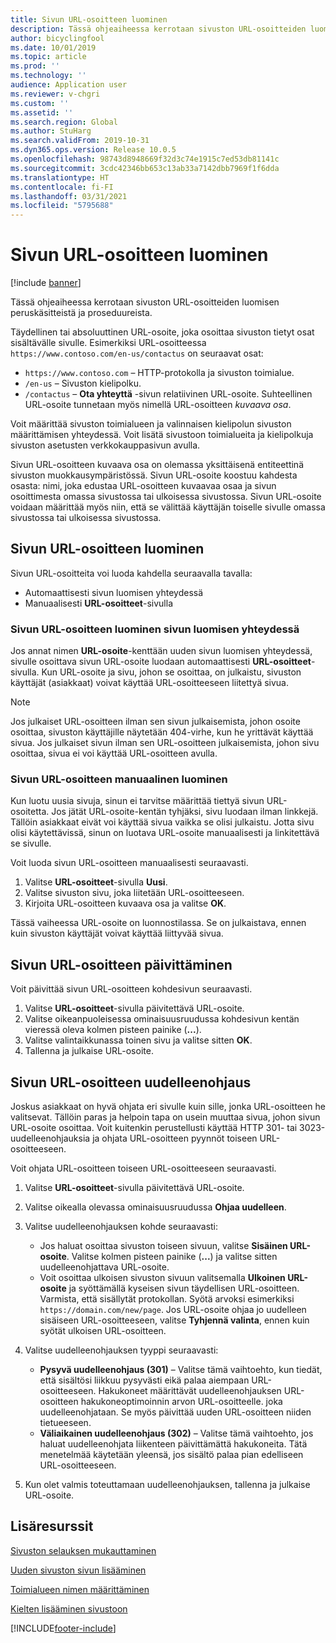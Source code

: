 ```yaml
---
title: Sivun URL-osoitteen luominen
description: Tässä ohjeaiheessa kerrotaan sivuston URL-osoitteiden luomisen peruskäsitteistä ja proseduureista.
author: bicyclingfool
ms.date: 10/01/2019
ms.topic: article
ms.prod: ''
ms.technology: ''
audience: Application user
ms.reviewer: v-chgri
ms.custom: ''
ms.assetid: ''
ms.search.region: Global
ms.author: StuHarg
ms.search.validFrom: 2019-10-31
ms.dyn365.ops.version: Release 10.0.5
ms.openlocfilehash: 98743d8948669f32d3c74e1915c7ed53db81141c
ms.sourcegitcommit: 3cdc42346bb653c13ab33a7142dbb7969f1f6dda
ms.translationtype: HT
ms.contentlocale: fi-FI
ms.lasthandoff: 03/31/2021
ms.locfileid: "5795688"
---
```

# <a name="create-a-page-url"></a>Sivun URL-osoitteen luominen

[!include [banner](includes/banner.md)]

Tässä ohjeaiheessa kerrotaan sivuston URL-osoitteiden luomisen peruskäsitteistä ja proseduureista.

Täydellinen tai absoluuttinen URL-osoite, joka osoittaa sivuston tietyt osat sisältävälle sivulle. Esimerkiksi URL-osoitteessa `https://www.contoso.com/en-us/contactus` on seuraavat osat:

- `https://www.contoso.com` – HTTP-protokolla ja sivuston toimialue.
- `/en-us` – Sivuston kielipolku.
- `/contactus` – **Ota yhteyttä** -sivun relatiivinen URL-osoite. Suhteellinen URL-osoite tunnetaan myös nimellä URL-osoitteen *kuvaava osa*.

Voit määrittää sivuston toimialueen ja valinnaisen kielipolun sivuston määrittämisen yhteydessä. Voit lisätä sivustoon toimialueita ja kielipolkuja sivuston asetusten verkkokauppasivun avulla.

Sivun URL-osoitteen kuvaava osa on olemassa yksittäisenä entiteettinä sivuston muokkausympäristössä. Sivun URL-osoite koostuu kahdesta osasta: nimi, joka edustaa URL-osoitteen kuvaavaa osaa ja sivun osoittimesta omassa sivustossa tai ulkoisessa sivustossa. Sivun URL-osoite voidaan määrittää myös niin, että se välittää käyttäjän toiselle sivulle omassa sivustossa tai ulkoisessa sivustossa.

## <a name="create-a-page-url"></a>Sivun URL-osoitteen luominen

Sivun URL-osoitteita voi luoda kahdella seuraavalla tavalla:

- Automaattisesti sivun luomisen yhteydessä
- Manuaalisesti **URL-osoitteet**-sivulla

### <a name="create-a-page-url-when-you-create-a-page"></a>Sivun URL-osoitteen luominen sivun luomisen yhteydessä

Jos annat nimen **URL-osoite**-kenttään uuden sivun luomisen yhteydessä, sivulle osoittava sivun URL-osoite luodaan automaattisesti **URL-osoitteet**-sivulla. Kun URL-osoite ja sivu, johon se osoittaa, on julkaistu, sivuston käyttäjät (asiakkaat) voivat käyttää URL-osoitteeseen liitettyä sivua.

> [!NOTE]
> Jos julkaiset URL-osoitteen ilman sen sivun julkaisemista, johon osoite osoittaa, sivuston käyttäjille näytetään 404-virhe, kun he yrittävät käyttää sivua. Jos julkaiset sivun ilman sen URL-osoitteen julkaisemista, johon sivu osoittaa, sivua ei voi käyttää URL-osoitteen avulla.

### <a name="manually-create-a-page-url"></a>Sivun URL-osoitteen manuaalinen luominen

Kun luotu uusia sivuja, sinun ei tarvitse määrittää tiettyä sivun URL-osoitetta. Jos jätät URL-osoite-kentän tyhjäksi, sivu luodaan ilman linkkejä. Tällöin asiakkaat eivät voi käyttää sivua vaikka se olisi julkaistu. Jotta sivu olisi käytettävissä, sinun on luotava URL-osoite manuaalisesti ja linkitettävä se sivulle.

Voit luoda sivun URL-osoitteen manuaalisesti seuraavasti.

1. Valitse **URL-osoitteet**-sivulla **Uusi**.
1. Valitse sivuston sivu, joka liitetään URL-osoitteeseen.
1. Kirjoita URL-osoitteen kuvaava osa ja valitse **OK**.

Tässä vaiheessa URL-osoite on luonnostilassa. Se on julkaistava, ennen kuin sivuston käyttäjät voivat käyttää liittyvää sivua.

## <a name="update-a-page-url"></a>Sivun URL-osoitteen päivittäminen

Voit päivittää sivun URL-osoitteen kohdesivun seuraavasti.

1. Valitse **URL-osoitteet**-sivulla päivitettävä URL-osoite.
1. Valitse oikeanpuoleisessa ominaisuusruudussa kohdesivun kentän vieressä oleva kolmen pisteen painike (**...**).
1. Valitse valintaikkunassa toinen sivu ja valitse sitten **OK**.
1. Tallenna ja julkaise URL-osoite.

## <a name="redirect-a-page-url"></a>Sivun URL-osoitteen uudelleenohjaus

Joskus asiakkaat on hyvä ohjata eri sivulle kuin sille, jonka URL-osoitteen he valitsevat. Tällöin paras ja helpoin tapa on usein muuttaa sivua, johon sivun URL-osoite osoittaa. Voit kuitenkin perustellusti käyttää HTTP 301- tai 3023-uudelleenohjauksia ja ohjata URL-osoitteen pyynnöt toiseen URL-osoitteeseen.

Voit ohjata URL-osoitteen toiseen URL-osoitteeseen seuraavasti.

1. Valitse **URL-osoitteet**-sivulla päivitettävä URL-osoite.
1. Valitse oikealla olevassa ominaisuusruudussa **Ohjaa uudelleen**.
1. Valitse uudelleenohjauksen kohde seuraavasti:

    - Jos haluat osoittaa sivuston toiseen sivuun, valitse **Sisäinen URL-osoite**. Valitse kolmen pisteen painike (**...**) ja valitse sitten uudelleenohjattava URL-osoite.
    - Voit osoittaa ulkoisen sivuston sivuun valitsemalla **Ulkoinen URL-osoite** ja syöttämällä kyseisen sivun täydellisen URL-osoitteen. Varmista, että sisällytät protokollan. Syötä arvoksi esimerkiksi `https://domain.com/new/page`. Jos URL-osoite ohjaa jo uudelleen sisäiseen URL-osoitteeseen, valitse **Tyhjennä valinta**, ennen kuin syötät ulkoisen URL-osoitteen.

1. Valitse uudelleenohjauksen tyyppi seuraavasti:

    - **Pysyvä uudelleenohjaus (301)** – Valitse tämä vaihtoehto, kun tiedät, että sisältösi liikkuu pysyvästi eikä palaa aiempaan URL-osoitteeseen. Hakukoneet määrittävät uudelleenohjauksen URL-osoitteen hakukoneoptimoinnin arvon URL-osoitteelle. joka uudelleenohjataan. Se myös päivittää uuden URL-osoitteen niiden tietueeseen. 
    - **Väliaikainen uudelleenohjaus (302)** – Valitse tämä vaihtoehto, jos haluat uudelleenohjata liikenteen päivittämättä hakukoneita. Tätä menetelmää käytetään yleensä, jos sisältö palaa pian edelliseen URL-osoitteeseen.

1. Kun olet valmis toteuttamaan uudelleenohjauksen, tallenna ja julkaise URL-osoite.

## <a name="additional-resources"></a>Lisäresurssit

[Sivuston selauksen mukauttaminen](customize-site-navigation.md)

[Uuden sivuston sivun lisääminen](add-new-page.md)

[Toimialueen nimen määrittäminen](configure-your-domain-name.md)

[Kielten lisääminen sivustoon](add-languages-to-site.md)


[!INCLUDE[footer-include](../includes/footer-banner.md)]
